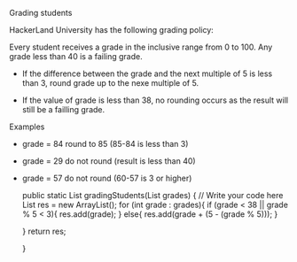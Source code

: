 Grading students

HackerLand University has the following grading policy:

Every student receives a grade in the inclusive range from 0 to 100.
Any grade less than 40 is a failing grade.

- If the difference between the grade and the next multiple of 5 is less than 3, round grade up to the nexe multiple of 5.

- If the value of grade is less than 38, no rounding occurs as the result will still be a failling grade.

Examples

- grade = 84 round to 85 (85-84 is less than 3)
- grade = 29 do not round (result is less than 40)
- grade = 57 do not round (60-57 is 3 or higher)



    public static List<Integer> gradingStudents(List<Integer> grades) {
    // Write your code here
    List<Integer> res = new ArrayList();
    for (int grade : grades){
          if (grade < 38 || grade % 5 < 3){
              res.add(grade);
          }
          else{
            res.add(grade + (5 - (grade % 5)));
          }
            
    }
    return res;  
    
    }   
